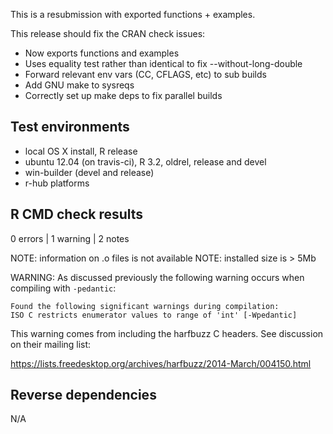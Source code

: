 
This is a resubmission with exported functions + examples.

This release should fix the CRAN check issues:

* Now exports functions and examples
* Uses equality test rather than identical to fix --without-long-double
* Forward relevant env vars (CC, CFLAGS, etc) to sub builds
* Add GNU make to sysreqs
* Correctly set up make deps to fix parallel builds


## Test environments

* local OS X install, R release
* ubuntu 12.04 (on travis-ci), R 3.2, oldrel, release and devel
* win-builder (devel and release)
* r-hub platforms


## R CMD check results

0 errors | 1 warning | 2 notes

NOTE: information on .o files is not available
NOTE: installed size is > 5Mb


WARNING: As discussed previously the following warning occurs when
compiling with `-pedantic`:

```
Found the following significant warnings during compilation:
ISO C restricts enumerator values to range of 'int' [-Wpedantic]
```

This warning comes from including the harfbuzz C headers. See
discussion on their mailing list:

<https://lists.freedesktop.org/archives/harfbuzz/2014-March/004150.html>


## Reverse dependencies

N/A
